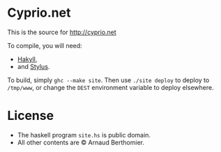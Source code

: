 # Cyprio.net

This is the source for http://cyprio.net

To compile, you will need:
  * [Hakyll][hakyll],
  * and [Stylus][stylus].

To build, simply `ghc --make site`. Then use `./site deploy` to deploy
to `/tmp/www`, or change the `DEST` environment variable to deploy
elsewhere.

# License

 * The haskell program `site.hs` is public domain.
 * All other contents are © Arnaud Berthomier.

[hakyll]: http://jaspervdj.be/hakyll/
[stylus]: http://learnboost.github.io/stylus/
